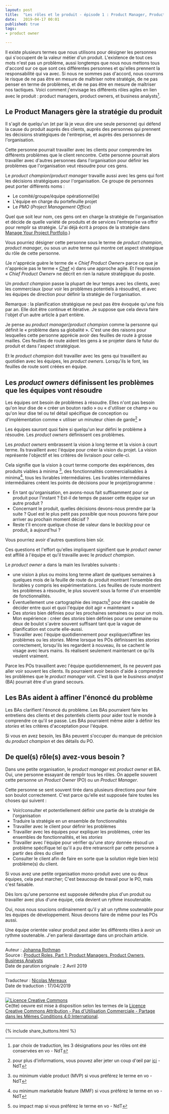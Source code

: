 ```yaml
---
layout: post
title:  "Les rôles et le produit - épisode 1 : Product Manager, Product Owners, Business Analysts"
date:   2019-04-17 00:01
published: true
tags:
- product owner

---
```


Il existe plusieurs termes que nous utilisons pour désigner les personnes qui s'occupent de la valeur métier d'un produit. L'existence de tout ces mots n'est pas un problème, aussi longtemps que nous nous mettons tous d'accord sur ce que sont ces différentes personnes et qu'elles prennent la responsabilité qui va avec. Si nous ne sommes pas d'accord, nous courrons le risque de ne pas être en mesure de maîtriser notre stratégie, de ne pas penser en terme de problèmes, et de ne pas être en mesure de maîtriser nos tactiques. Voici comment j'envisage les différents rôles agiles en lien avec le produit : product managers, product owners, et business analysts[^1].

## Le Product Managers gère la stratégie du produit

Il s'agit de quelqu'un (et par là je veux dire une seule personne) qui défend la cause du produit auprès des clients, auprès des personnes qui prennent les décisions stratégiques de l'entreprise, et auprès des personnes de l'organisation.

Cette personne pourrait travailler avec les clients pour comprendre les différents problèmes que le client rencontre. Cette personne pourrait alors travailler avec d'autres personnes dans l'organisation pour définir les problèmes que l'organisation veut résoudre pour ces gens.

Le _product champion_/_product manager_ travaille aussi avec les gens qui font les décisions stratégiques pour l'organisation. Ce groupe de personnes peut porter différents noms :

* Le comité/groupe/équipe opérationnel(le)
* L'équipe en charge du portefeuille projet
* Le _PMO_ (_Project Management Office_)

Quel que soit leur nom, ces gens ont en charge la stratégie de l'organisation et décide de quelle variété de produits et de services l'entreprise va offrir pour remplir sa stratégie. (J'ai déjà écrit à propos de la stratégie dans [Manage Your Project Portfolio](https://www.jrothman.com/books/manage-your-project-portfolio-increase-your-capacity-and-finish-more-projects/).)

Vous pourriez désigner cette personne sous le terme de _product champion_, _product manager_, ou sous un autre terme qui montre cet aspect stratégique du rôle de cette personne.

(Je n'apprécie guère le terme de « _Chief Product Owner_» parce ce que je n'apprécie pas le terme « [Chef](https://www.jrothman.com/mpd/agile/2010/10/agile-program-titles/) ») dans une approche agile. Et l'expression « _Chief Product Owner_» ne décrit en rien la nature stratégique du poste.

Un _product champion_ passe la plupart de leur temps avec les clients, avec les commerciaux (pour voir les problèmes potentiels à résoudre), et avec les équipes de direction pour définir la stratégie de l'organisation.

Remarque : la planification stratégique ne peut pas être évoquée qu'une fois par an. Elle doit être continue et itérative. Je suppose que cela devra faire l'objet d'un autre article à part entière.

Je pense au _product manager_/_product champion_ comme la personne qui définit le « problème dans sa globalité ». C'est une des raisons pour lesquelles cette personne apprécie avoir des feuilles de route à grosse mailles. Ces feuilles de route aident les gens à se projeter dans le futur du produit et dans l'aspect stratégique.

Et le _product champion_ doit travailler avec les gens qui travaillent au quotidien avec les équipes, les _product owners_. Lorsqu'ils le font, les feuilles de route sont créées en équipe.

## Les _product owners_ définissent les problèmes que les équipes vont résoudre

Les équipes ont besoin de problèmes à résoudre. Elles n'ont pas besoin qu'on leur dise de « créer un bouton radio » ou « d'utiliser ce champ » ou qu'on leur dise tel ou tel détail spécifique de conception ou d'implémentation comme « utiliser un minuteur chien de garde[^2] »

Les équipes sauront quoi faire si quelqu'un leur défini le problème à résoudre. Les _product owners_ définissent ces problèmes.

Les _product owners_ embrassent la vision à long terme et la vision à court terme. Ils travaillent avec l'équipe pour créer la vision du projet. La vision représente l'objectif et les critères de livraison pour celle-ci.

Cela signifie que la vision à court terme comporte des expériences, des produits viables à minima [^3], des fonctionnalités commercialisables à minima[^4], tous les livrables intermédiaires. Les livrables intermédiaires intermédiaires créent les points de décisions pour le projet/programme :

* En tant qu'organisation, en avons-nous fait suffisamment pour ce produit pour l'instant ? Est-il de temps de passer cette équipe sur un autre produit ?
* Concernant le produit, quelles décisions devons-nous prendre par la suite ? Quel est le plus petit pas possible que nous pouvons faire pour arriver au prochain moment décisif ?
* Reste t'il encore quelque chose de valeur dans le _backlog_ pour ce produit, à aujourd'hui ?

Vous pourriez avoir d'autres questions bien sûr.

Ces questions et l'effort qu'elles impliquent signifient que le _product owner_  est affilié à l'équipe et qu'il travaille avec le _product champion_.

Le _product owner_ a dans la main les livrables suivants :

* une vision à plus ou moins long terme allant de quelques semaines à quelques mois de la feuille de route du produit montrant l'ensemble des livrables y compris les expérimentations. Les feuilles de route montrent les problèmes à résoudre, le plus souvent sous la forme d'un ensemble de fonctionnalités.
* Éventuellement une cartographie des impacts[^5] pour être capable de décider entre quoi et quoi l'équipe doit agir « maintenant »
* Des _stories_ bien définies pour les prochaines semaines ou pour un mois. Mon expérience : créer des _stories_ bien définies pour une semaine ou deux de boulot s'avère souvent suffisant tant que la vague de planification est courte elle-aussi.
* Travailler avec l'équipe quotidiennement pour expliquer/affiner les problèmes ou les _stories_. Même lorsque les POs définissent les _stories_ correctement, lorsqu'ils les regardent à nouveau, ils se cachent le visage avec leurs mains. Ils réalisent seulement maintenant ce qu'ils veulent vraiment.  

Parce les POs travaillent avec l'équipe quotidiennement, ils ne peuvent pas aller voir souvent les clients. Ils pourraient avoir besoin d'aide à comprendre les problèmes que le _product manager_ voit. C'est là que le _business analyst_ (BA) pourrait être d'un grand secours.

## Les BAs aident à affiner l'énoncé du problème

Les BAs clarifient l'énoncé du problème. Les BAs pourraient faire les entretiens des clients et des potentiels clients pour aider tout le monde à comprendre ce qu'il se passe. Les BAs pourraient même aider à définir les _stories_ et les critères d'acceptation pour l'équipe.

Si vous en avez besoin, les BAs peuvent s'occuper du manque de précision du _product champion_ et des détails du PO.

## De quel(s) rôle(s) avez-vous besoin ?

Dans une petite organisation, le _product manager_ est _product owner_ et BA. Oui, une personne essayant de remplir tous les rôles. On appelle souvent cette personne un _Product Owner_ (PO) ou un _Product Manager_.

Cette personne se sent souvent tirée dans plusieurs directions pour faire son boulot correctement. C'est parce qu'elle est supposée faire toutes les choses qui suivent :

* Voir/consulter et potentiellement définir une partie de la stratégie de l'organisation
* Traduire la stratégie en un ensemble de fonctionnalités
* Travailler avec le client pour définir les problèmes
* Travailler avec les équipes pour expliquer les problèmes, créer les ensembles de fonctionnalités, et les _stories_
* Travailler avec l'équipe pour vérifier qu'une _story_ donnée résoud un problème spécifique tel qu'il a pu être retranscrit par cette personne à partir des dires du client
* Consulter le client afin de faire en sorte que la solution règle bien le(s) problème(s) du client.

Si vous avez une petite organisation mono-produit avec une ou deux équipes, cela peut marcher; C'est beaucoup de travail pour le PO, mais c'est faisable.

Dès lors qu'une personne est supposée défendre plus d'un produit ou travailler avec plus d'une équipe, cela devient un rythme insoutenable.

Oui, nous nous soucions ordinairement qu'il y ait un rythme soutenable pour les équipes de développement. Nous devons faire de même pour les POs aussi.

Une équipe orientée valeur produit peut aider les différents rôles à avoir un rythme soutenable. J'en parlerai davantage dans un prochain article.

[^1]: par choix de traduction, les 3 désignations pour les rôles ont été conservées en vo - NdT
[^2]: pour plus d'informations, vous pouvez aller jeter un coup d'œil par [ici](https://fr.wikipedia.org/wiki/Chien_de_garde_(informatique)) - NdT
[^3]: ou minimum viable product (MVP) si vous préférez le terme en vo - NdT
[^4]: ou minimum marketable feature (MMF) si vous préférez le terme en vo - NdT
[^5]: ou impact map si vous préférez le terme en vo - NdT

---
Auteur : [Johanna Rothman](https://www.createadaptablelife.com/about)  
Source : [Product Roles, Part 1: Product Managers, Product Owners, Business Analysts](https://www.jrothman.com/mpd/2019/04/product-roles-part-1-product-managers-product-owners-business-analysts/)  
Date de parution originale : 2 Avril 2019  

---
Traducteur : [Nicolas Mereaux](http://www.les-traducteurs-agiles.org/traducteurs/)  
Date de traduction : 17/04/2019  

---

<a rel="license" href="http://creativecommons.org/licenses/by-nc-sa/4.0/"><img alt="Licence Creative Commons" style="border-width:0" src="http://i.creativecommons.org/l/by-nc-sa/4.0/88x31.png" /></a><br />Ce(tte) oeuvre est mise à disposition selon les termes de la <a rel="license" href="http://creativecommons.org/licenses/by-nc-sa/4.0/">Licence Creative Commons Attribution - Pas d'Utilisation Commerciale - Partage dans les Mêmes Conditions 4.0 International</a>.

---

{% include share_buttons.html %}
